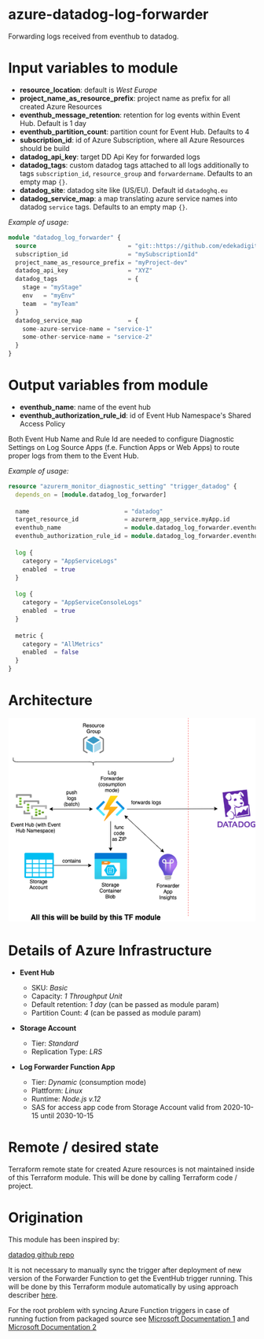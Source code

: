 # azure-datadog-log-forwarder

Forwarding logs received from eventhub to datadog.

# Input variables to module
* __resource_location__: default is _West Europe_
* __project_name_as_resource_prefix__: project name as prefix for all created Azure Resources
* __eventhub_message_retention__: retention for log events within Event Hub. Default is 1 day
* __eventhub_partition_count__: partition count for Event Hub. Defaults to 4
* __subscription_id__: id of Azure Subscription, where all Azure Resources should be build
* __datadog_api_key__: target DD Api Key for forwarded logs
* __datadog_tags__: custom datadog tags attached to all logs additionally to tags `subscription_id`, `resource_group` and `forwardername`. Defaults to an empty map `{}`.
* __datadog_site__: datadog site like (US/EU). Default id `datadoghq.eu`
* __datadog_service_map__: a map translating azure service names into datadog `service` tags. Defaults to an empty map `{}`.

_Example of usage:_

```terraform
module "datadog_log_forwarder" {
  source                          = "git::https://github.com/edekadigital/terraform-azure-modules.git//terraform-azure-datadog-log-forwarder?ref=v0.1.0"
  subscription_id                 = "mySubscriptionId"
  project_name_as_resource_prefix = "myProject-dev"
  datadog_api_key                 = "XYZ"
  datadog_tags                    = { 
    stage = "myStage"
    env   = "myEnv"
    team  = "myTeam"
  }
  datadog_service_map             = {
    some-azure-service-name = "service-1"
    some-other-service-name = "service-2"
  }
}
```
# Output variables from module
* __eventhub_name__: name of the event hub
* __eventhub_authorization_rule_id__: id of Event Hub Namespace's Shared Access Policy

Both Event Hub Name and Rule Id are needed to configure Diagnostic Settings on Log Source Apps (f.e. Function Apps or Web Apps) to route proper logs from them to the Event Hub.

_Example of usage:_

```terraform
resource "azurerm_monitor_diagnostic_setting" "trigger_datadog" {
  depends_on = [module.datadog_log_forwarder]

  name                           = "datadog"
  target_resource_id             = azurerm_app_service.myApp.id
  eventhub_name                  = module.datadog_log_forwarder.eventhub_name
  eventhub_authorization_rule_id = module.datadog_log_forwarder.eventhub_authorization_rule_id

  log {
    category = "AppServiceLogs"
    enabled  = true
  }

  log {
    category = "AppServiceConsoleLogs"
    enabled  = true
  }

  metric {
    category = "AllMetrics"
    enabled  = false
  }
}
```

# Architecture

![Service Overview](azure-datadog-log-forwarder/azure-dd-log-forwarder.png)

# Details of Azure Infrastructure

* __Event Hub__
    * SKU: _Basic_
    * Capacity: _1 Throughput Unit_
    * Default retention: _1 day_ (can be passed as module param)
    * Partition Count: _4_ (can be passed as module param)


* __Storage Account__
    * Tier: _Standard_
    * Replication Type: _LRS_


* __Log Forwarder Function App__
    * Tier: _Dynamic_ (consumption mode)
    * Plattform: _Linux_
    * Runtime: _Node.js v.12_
    * SAS for access app code from Storage Account valid from 2020-10-15 until 2030-10-15

# Remote / desired state

Terraform remote state for created Azure resources is not maintained inside of this Terraform module. This will be done by calling Terraform code / project.


# Origination

This module has been inspired by:

[datadog github repo](https://github.com/DataDog/datadog-serverless-functions/tree/master/azure/activity_logs_monitoring)

It is not necessary to manually sync the trigger after deployment of new version of the Forwarder Function to get the EventHub trigger running. This will be done by this Terraform module
automatically by using approach describer [here](https://ilhicas.com/2019/08/17/Terraform-local-exec-run-always.html).

For the root problem with syncing Azure Function triggers in case of running fuction from packaged source see [Microsoft Documentation 1](https://docs.microsoft.com/en-us/azure/azure-functions/run-functions-from-deployment-package#enabling-functions-to-run-from-a-package) and [Microsoft Documentation 2](https://docs.microsoft.com/en-us/azure/azure-functions/functions-deployment-technologies#trigger-syncing)
